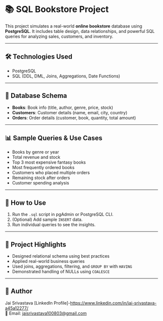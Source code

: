 # 📚 SQL Bookstore Project

This project simulates a real-world **online bookstore** database using **PostgreSQL**. It includes table design, data relationships, and powerful SQL queries for analyzing sales, customers, and inventory.

---

## 🛠️ Technologies Used
- PostgreSQL
- SQL (DDL, DML, Joins, Aggregations, Date Functions)

---

## 🧱 Database Schema

- **Books**: Book info (title, author, genre, price, stock)
- **Customers**: Customer details (name, email, city, country)
- **Orders**: Order details (customer, book, quantity, total amount)

---

## 📊 Sample Queries & Use Cases

- Books by genre or year
- Total revenue and stock
- Top 3 most expensive fantasy books
- Most frequently ordered books
- Customers who placed multiple orders
- Remaining stock after orders
- Customer spending analysis

---

## 📂 How to Use

1. Run the `.sql` script in pgAdmin or PostgreSQL CLI.
2. (Optional) Add sample `INSERT` data.
3. Run individual queries to see the insights.

---

## 📌 Project Highlights

- Designed relational schema using best practices
- Applied real-world business queries
- Used joins, aggregations, filtering, and `GROUP BY` with `HAVING`
- Demonstrated handling of NULLs using `COALESCE`

---

## 👤 Author

Jai Srivastava 
[LinkedIn Profile]-https://www.linkedin.com/in/jai-srivastava-a45a12277/  
📧 Email: jaisrivastava100803@gmail.com 
